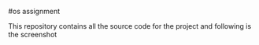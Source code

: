 #os assignment

This repository contains all the source code for the project and following is the screenshot
